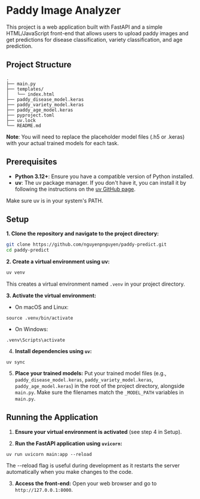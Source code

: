 # Paddy Image Analyzer

This project is a web application built with FastAPI and a simple HTML/JavaScript front-end that allows users to upload paddy images and get predictions for disease classification, variety classification, and age prediction.

## Project Structure

```
.
├── main.py
├── templates/
│   └── index.html
├── paddy_disease_model.keras
├── paddy_variety_model.keras
├── paddy_age_model.keras
├── pyproject.toml
├── uv.lock
└── README.md
```

**Note**: You will need to replace the placeholder model files (.h5 or .keras) with your actual trained models for each task.

## Prerequisites

- **Python 3.12+**: Ensure you have a compatible version of Python installed.
- **uv**: The uv package manager. If you don't have it, you can install it by following the instructions on the [uv GitHub page](https://github.com/astral-sh/uv).

Make sure uv is in your system's PATH.

## Setup

**1. Clone the repository and navigate to the project directory:**

```sh
git clone https://github.com/nguyenpnguyen/paddy-predict.git
cd paddy-predict
```

**2. Create a virtual environment using uv:**

```sh
uv venv
```

This creates a virtual environment named `.venv` in your project directory.

**3. Activate the virtual environment:**

- On macOS and Linux:

```
source .venv/bin/activate

```

- On Windows:

```
.venv\Scripts\activate

```

4. **Install dependencies using `uv`:**

```
uv sync
```

5. **Place your trained models:**
Put your trained model files (e.g., `paddy_disease_model.keras`, `paddy_variety_model.keras`, `paddy_age_model.keras`) in the root of the project directory, alongside `main.py`. Make sure the filenames match the `_MODEL_PATH` variables in `main.py`.

## Running the Application

1. **Ensure your virtual environment is activated** (see step 4 in Setup).

2. **Run the FastAPI application using `uvicorn`:**

```
uv run uvicorn main:app --reload
```

The --reload flag is useful during development as it restarts the server automatically when you make changes to the code.

3. **Access the front-end:**
Open your web browser and go to `http://127.0.0.1:8000`.
